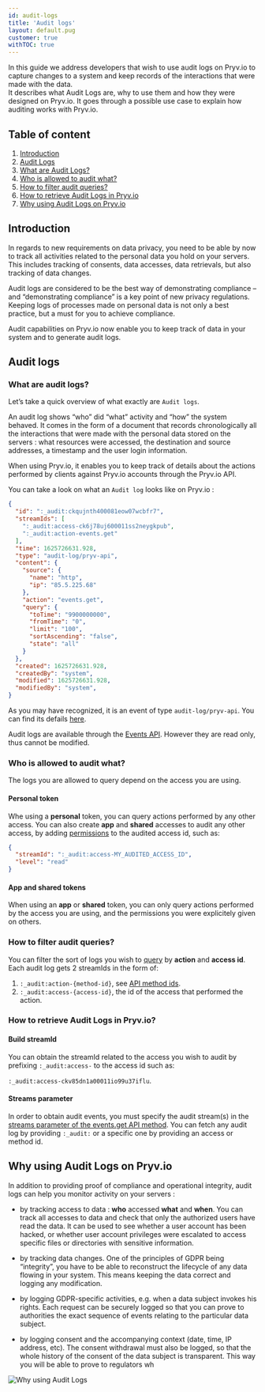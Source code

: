 ```yaml
---
id: audit-logs
title: 'Audit logs'
layout: default.pug
customer: true
withTOC: true
---
```


In this guide we address developers that wish to use audit logs on Pryv.io to capture changes to a system and keep records of the interactions that were made with the data.  
It describes what Audit Logs are, why to use them and how they were designed on Pryv.io. It goes through a possible use case to explain how auditing works with Pryv.io.

## Table of content

1. [Introduction](#introduction)
2. [Audit Logs](#audit-logs)
  1. [What are Audit Logs?](#what-are-audit-logs-)
  2. [Who is allowed to audit what?](#who-is-allowed-to-audit-what-) 
  3. [How to filter audit queries?](#how-to-filter-audit-queries-)
  4. [How to retrieve Audit Logs in Pryv.io](#how-to-retrieve-audit-logs-in-pryv-io-)
3. [Why using Audit Logs on Pryv.io](#why-using-audit-logs-on-pryv-io)

## Introduction

In regards to new requirements on data privacy, you need to be able by now to track all activities related to the personal data you hold on your servers. This includes tracking of consents, data accesses, data retrievals, but also tracking of data changes.

Audit logs are considered to be the best way of demonstrating compliance – and “demonstrating compliance” is a key point of new privacy regulations. Keeping logs of processes made on personal data is not only a best practice, but a must for you to achieve compliance.

Audit capabilities on Pryv.io now enable you to keep track of data in your system and to generate audit logs.

## Audit logs

### What are audit logs?

Let’s take a quick overview of what exactly are `Audit logs`.

An audit log shows “who” did “what” activity and “how” the system behaved. It comes in the form of a document that records chronologically all the interactions that were made with the personal data stored on the servers : what resources were accessed, the destination and source addresses, a timestamp and the user login information.

When using Pryv.io, it enables you to keep track of details about the actions performed by clients against Pryv.io accounts through the Pryv.io API. 

You can take a look on what an `Audit log` looks like on Pryv.io :

```json
{
  "id": ":_audit:ckqujnth400081eow07wcbfr7",
  "streamIds": [
    ":_audit:access-ck6j78uj600011ss2neygkpub",
    ":_audit:action-events.get"
  ],
  "time": 1625726631.928,
  "type": "audit-log/pryv-api",
  "content": {
    "source": {
      "name": "http",
      "ip": "85.5.225.68"
    },
    "action": "events.get",
    "query": {
      "toTime": "9900000000",
      "fromTime": "0",
      "limit": "100",
      "sortAscending": "false",
      "state": "all"
    }
  },
  "created": 1625726631.928,
  "createdBy": "system",
  "modified": 1625726631.928,
  "modifiedBy": "system",
}
```

As you may have recognized, it is an event of type `audit-log/pryv-api`. You can find its defails [here](/event-types/#audit-log).

Audit logs are available through the [Events API](/reference/#get-events). However they are read only, thus cannot be modified.

### Who is allowed to audit what?

The logs you are allowed to query depend on the access you are using.

#### Personal token

Whe using a **personal** token, you can query actions performed by any other access. You can also create **app** and **shared** accesses to audit any other access, by adding [permissions](/reference/#access) to the audited access id, such as:

```json
{
  "streamId": ":_audit:access-MY_AUDITED_ACCESS_ID",
  "level": "read"
}
```

#### App and shared tokens

When using an **app** or **shared** token, you can only query actions performed by the access you are using, and the permissions you were explicitely given on others.

### How to filter audit queries?

You can filter the sort of logs you wish to [query](/reference/#get-events) by **action** and **access id**. Each audit log gets 2 streamIds in the form of:

1. `:_audit:action-{method-id}`, see [API method ids](/reference/#method-ids).
2. `:_audit:access-{access-id}`, the id of the access that performed the action.

### How to retrieve Audit Logs in Pryv.io?

#### Build streamId

You can obtain the streamId related to the access you wish to audit by prefixing `:_audit:access-` to the access id such as:  

`:_audit:access-ckv85dn1a00011io99u37iflu`.

#### Streams parameter

In order to obtain audit events, you must specify the audit stream(s) in the [streams parameter of the events.get API method](/reference/#get-events). You can fetch any audit log by providing `:_audit:` or a specific one by providing an access or method id.

## Why using Audit Logs on Pryv.io

In addition to providing proof of compliance and operational integrity, audit logs can help you monitor activity on your servers :

- by tracking access to data : **who** accessed **what** and **when**. You can track all accesses to data and check that only the authorized users have read the data.
It can be used to see whether a user account has been hacked, or whether user account privileges were escalated to access specific files or directories with sensitive information.

- by tracking data changes. One of the principles of GDPR being “integrity”, you have to be able to reconstruct the lifecycle of any data flowing in your system. This means keeping the data correct and logging any modification.

- by logging GDPR-specific activities, e.g. when a data subject invokes his rights. Each request can be securely logged so that you can prove to authorities the exact sequence of events relating to the particular data subject.

- by logging consent and the accompanying context (date, time, IP address, etc). The consent withdrawal must also be logged, so that the whole history of the consent of the data subject is transparent. This way you will be able to prove to regulators wh

![Why using Audit Logs](/assets/images/Audit_log_why.png)